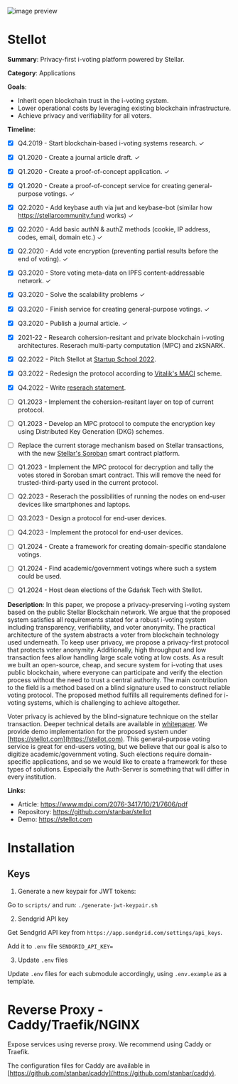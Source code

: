 ![image preview](https://raw.githubusercontent.com/stasbar/stellar-voting/master/img/stellot-scf.png)

# Stellot

**Summary**: Privacy-first i-voting platform powered by Stellar.

**Category**: Applications

**Goals**:
- Inherit open blockchain trust in the i-voting system.
- Lower operational costs by leveraging existing blockchain infrastructure.
- Achieve privacy and verifiability for all voters.

**Timeline**:
- [x] Q4.2019 - Start blockchain-based i-voting systems research. ✓

- [x] Q1.2020 - Create a journal article draft. ✓
- [x] Q1.2020 - Create a proof-of-concept application. ✓
- [x] Q1.2020 - Create a proof-of-concept service for creating general-purpose votings. ✓

- [x] Q2.2020 - Add keybase auth via jwt and keybase-bot (similar how https://stellarcommunity.fund works) ✓
- [x] Q2.2020 - Add basic authN & authZ methods (cookie, IP address, codes, email, domain etc.) ✓
- [x] Q2.2020 - Add vote encryption (preventing partial results before the end of voting). ✓

- [x] Q3.2020 - Store voting meta-data on IPFS content-addressable network. ✓
- [x] Q3.2020 - Solve the scalability problems ✓
- [x] Q3.2020 - Finish service for creating general-purpose votings. ✓
- [x] Q3.2020 - Publish a journal article. ✓

- [x] 2021-22 - Research cohersion-resitant and private blockchain i-voting architectures. Reserach multi-party computation (MPC) and zkSNARK.
- [x] Q2.2022 - Pitch Stellot at [Startup School 2022](https://pg.edu.pl/startup/2022-07/demo-day-2022-relacja).
- [x] Q3.2022 - Redesign the protocol according to [Vitalik's MACI](https://ethresear.ch/t/minimal-anti-collusion-infrastructure/5413) scheme.
- [x] Q4.2022 - Write [reserach statement](https://stan.bar/research-statement).

- [ ] Q1.2023 - Implement the cohersion-resitant layer on top of current protocol.
- [ ] Q1.2023 - Develop an MPC protocol to compute the encryption key using Distributed Key Generation (DKG) schemes.
- [ ] Replace the current storage mechanism based on Stellar transactions, with the new [Stellar's Soroban](https://soroban.stellar.org) smart contract platform.
- [ ] Q1.2023 - Implement the MPC protocol for decryption and tally the votes stored in Soroban smart contract. This will remove the need for trusted-third-party used in the current protocol.
- [ ] Q2.2023 - Reserach the possibilities of running the nodes on end-user devices like smartphones and laptops.
- [ ] Q3.2023 - Design a protocol for end-user devices.
- [ ] Q4.2023 - Implement the protocol for end-user devices.

- [ ] Q1.2024 - Create a framework for creating domain-specific standalone votings.
- [ ] Q1.2024 - Find academic/government votings where such a system could be used.
- [ ] Q1.2024 - Host dean elections of the Gdańsk Tech with Stellot.

**Description**: In this paper, we propose a privacy-preserving i-voting system based on the public Stellar
Blockchain network. We argue that the proposed system satisfies all requirements stated for a robust
i-voting system including transparency, verifiability, and voter anonymity. The practical architecture
of the system abstracts a voter from blockchain technology used underneath. To keep user privacy,
we propose a privacy-first protocol that protects voter anonymity. Additionally, high throughput
and low transaction fees allow handling large scale voting at low costs. As a result we built an
open-source, cheap, and secure system for i-voting that uses public blockchain, where everyone can
participate and verify the election process without the need to trust a central authority. The main
contribution to the field is a method based on a blind signature used to construct reliable voting
protocol. The proposed method fulfills all requirements defined for i-voting systems, which is
challenging to achieve altogether.

Voter privacy is achieved by the blind-signature technique on the stellar transaction.  Deeper technical details are available in [whitepaper](https://www.mdpi.com/2076-3417/10/21/7606/pdf). We provide demo implementation for the proposed system under [https://stellot.com](https://stellot.com). This general-purpose voting service is great for end-users voting, but we believe that our goal is also to digitize academic/government voting. Such elections require domain-specific applications, and so we would like to create a framework for these types of solutions. Especially the Auth-Server is something that will differ in every institution.

**Links**:
- Article: https://www.mdpi.com/2076-3417/10/21/7606/pdf
- Repository: https://github.com/stanbar/stellot
- Demo: https://stellot.com

# Installation

## Keys

1. Generate a new keypair for JWT tokens:

Go to `scripts/` and run: `./generate-jwt-keypair.sh`

2. Sendgrid API key

Get Sendgrid API key from `https://app.sendgrid.com/settings/api_keys`.

Add it to `.env` file `SENDGRID_API_KEY=`

3. Update `.env` files

Update `.env` files for each submodule accordingly, using `.env.example` as a template.

# Reverse Proxy - Caddy/Traefik/NGINX

Expose services using reverse proxy. We recommend using Caddy or Traefik.

The configuration files for Caddy are available in [https://github.com/stanbar/caddy](https://github.com/stanbar/caddy).
